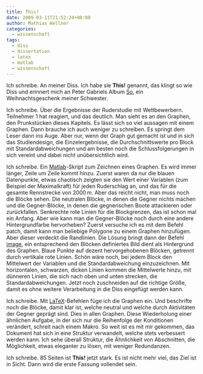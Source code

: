 ```yaml
---
title: This!
date: 2009-03-11T21:52:24+00:00
author: Mathias Wellner
categories:
  - wissenschaft
tags:
  - diss
  - dissertation
  - latex
  - matlab
  - wissenschaft
---
```

Ich schreibe. An meiner Diss. Ich habe sie **This!** genannt, das klingt so wie Diss und erinnert mich an Peter Gabriels Album [So](http://petergabriel.com/discography/release/So/), ein Weihnachtsgeschenk meiner Schwester.

Ich schreibe. Über die Ergebnisse der Ruderstudie mit Wettbewerbern. Teilnehmer 1 hat reagiert, und das deutlich. Man sieht es an den Graphen, den Prunkstücken dieses Kapitels. Es lässt sich so viel aussagen mit einem Graphen. Dann brauche ich auch weniger zu schreiben. Es springt dem Leser dann ins Auge. Aber nur, wenn der Graph gut gemacht ist und in sich das Studiendesign, die Einzelergebnisse, die Durchschnittswerte pro Block mit Standardabweichungen und am besten noch die Schlussfolgerungen in sich vereint und dabei nicht unübersichtlich wird.

Ich schreibe. Ein [Matlab](http://de.wikipedia.org/wiki/Matlab)-Skript zum Zeichnen eines Graphen. Es wird immer länger, Zeile um Zeile kommt hinzu. Zuerst waren da nur die blauen Datenpunkte, etwas chaotisch zeigten sie den Wert einer Variablen (zum Beispiel der Maximalkraft) für jeden Ruderschlag an, und das für die gesamte Rennstrecke von 2000&thinsp;m. Aber das reicht nicht, man muss noch die Blöcke sehen. Die neutralen Blöcke, in denen die Gegner nichts machen und die Gegner-Blöcke, in denen die gegnerischen Boote attackieren oder zurückfallen. Senkrechte rote Linien für die Blockgrenzen, das ist schon mal ein Anfang. Aber wie kann man die Gegner-Blöcke noch durch eine andere Hintergrundfarbe hervorheben? Zuerst versuche ich es mit dem Befehl patch, damit kann man beliebige Polygone zu einem Graphen hinzufügen. Aber dieser verdeckt die Randlinien. Die Lösung bringt dann der Befehl [image](http://www.mathworks.com/access/helpdesk/help/techdoc/ref/image.html), ein entsprechend den Blöcken definiertes Bild dient als Hintergrund des Graphen. Blaue Punkte auf dezent hervorgehobenen Blöcken, getrennt durch vertikale rote Linien. Schön wäre noch, bei jedem Block den Mittelwert der Variablen und die Standardabweichung einzuzeichnen. Mit horizontalen, schwarzen, dicken Linien kommen die Mittelwerte hinzu, mit dünneren Linien, die sich nach oben und unten strecken, die Standardabweichungen. Jetzt noch zuschneiden auf die richtige Größe, damit es ohne weitere Verarbeitung in die Diss eingefügt werden kann.

Ich schreibe. Mit [LaTeX](https://de.wikipedia.org/wiki/LaTeX)-Befehlen füge ich die Graphen ein. Und beschrifte noch die Blöcke, damit klar ist, welche neutral und welche durch Aktivitäten der Gegner geprägt sind. Dies in allen Graphen. Diese Wiederholung einer ähnlichen Aufgabe, in der sich nur die Reihenfolge der Konditionen verändert, schreit nach einem Makro. So weit ist es mit mir gekommen, das Dokument hat sich in eine Struktur verwandelt, welche stets verbessert werden kann. Ich sehe überall Struktur, die Ähnlichkeit von Abschnitten, die Möglichkeit, etwas eleganter zu lösen, mit weniger Redundanzen.

Ich schreibe. 85 Seiten ist **This!** jetzt stark. Es ist nicht mehr viel, das Ziel ist in Sicht. Dann wird die erste Fassung vollendet sein.